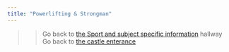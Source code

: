 ```yaml
---
title: "Powerlifting & Strongman"
---
```

>>Go back to [the Sport and subject specific information](sport%20and%20subject%20specific%20information.md) hallway
>Go back to [the castle enterance](_index.md)

